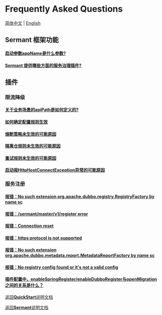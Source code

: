# Frequently Asked Questions

[简体中文](FAQ-zh.md) | [English](FAQ.md)

## Sermant 框架功能

#### [启动参数appName是什么参数?](./user-guide/FAQ.md#启动参数appName是什么参数?)
#### [Sermant 提供哪些方面的服务治理插件?](./user-guide/FAQ.md#Sermant提供哪些方面的服务治理插件?)

## 插件

### 限流降级

#### [关于业务场景的apiPath是如何定义的?](./user-guide/flowcontrol/FAQ.md#关于业务场景的apiPath是如何定义的)
#### [如何确定配置规则生效](./user-guide/flowcontrol/FAQ.md#如何确定配置规则生效)
#### [熔断策略未生效的可能原因](./user-guide/flowcontrol/FAQ.md#熔断策略未生效的可能原因)
#### [隔离仓规则未生效的可能原因](./user-guide/flowcontrol/FAQ.md#隔离仓规则未生效的可能原因)
#### [重试规则未生效的可能原因](./user-guide/flowcontrol/FAQ.md#重试规则未生效的可能原因)
#### [启动报HttpHostConnectException异常的可能原因](./user-guide/flowcontrol/FAQ.md#启动报HttpHostConnectException异常的可能原因)

### 服务注册

#### [报错：No such extension org.apache.dubbo.registry.RegistryFactory by name sc](./user-guide/registry/FAQ.md#报错No-such-extension-orgapachedubboregistryRegistryFactory-by-name-sc)
#### [报错：/sermant/master/v1/register error](./user-guide/registry/FAQ.md#报错sermantmasterv1register-error)
#### [报错：Connection reset](./user-guide/registry/FAQ.md#报错Connection-reset)
#### [报错：https protocol is not supported](./user-guide/registry/FAQ.md#报错https-protocol-is-not-supported)
#### [报错：No such extension org.apache.dubbo.metadata.report.MetadataReportFactory by name sc](./user-guide/registry/FAQ.md#报错No-such-extension-orgapachedubbometadatareportMetadataReportFactory-by-name-sc)
#### [报错：No registry config found or it's not a valid config](./user-guide/registry/FAQ.md#报错No-registry-config-found-or-its-not-a-valid-config)
#### [插件配置中，enableSpringRegister/enableDubboRegister与openMigration之间的关系是什么？](./user-guide/registry/FAQ.md#插件配置中enableSpringRegisterenableDubboRegister与openMigration之间的关系是什么)

[返回**QuickStart**说明文档](./QuickStart.md)

[返回**Sermant**说明文档](./README.md)